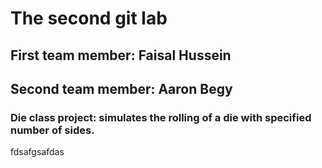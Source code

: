 # The second git lab  
## First team member: Faisal Hussein  
## Second team member: Aaron Begy  
### Die class project: simulates the rolling of a die with specified number of sides. 
fdsafgsafdas
